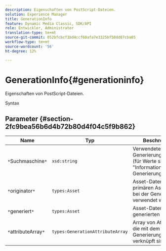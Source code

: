 ```yaml
---
description: Eigenschaften von PostScript-Dateien.
solution: Experience Manager
title: GenerationInfo
feature: Dynamic Media Classic, SDK/API
role: Entwickler, Administrator
translation-type: tm+mt
source-git-commit: 052bfcbcf1bd4ccf60afa7e3325bf58dd07cba85
workflow-type: tm+mt
source-wordcount: '56'
ht-degree: 12%

---
```



# GenerationInfo{#generationinfo}

Eigenschaften von PostScript-Dateien.

Syntax

## Parameter {#section-2fc9bea56b6d4b72b80d4f04c5f9b862}

| Name | Typ | Beschreibung |
|---|---|---|
| `*`Suchmaschine`*` | `xsd:string` | Verwendete Generierungsmaschine (für Werte siehe &quot;Informationen zur Generierung&quot;). |
| `*`originator`*` | `types:Asset` | Asset-Datensatz des primären Assets, das bei der Generierung verwendet wird. |
| `*`generiert`*` | `types:Asset` | Asset-Datensatz des generierten Assets. |
| `*`attributeArray`*` | `types:GenerationAttributeArray` | Array von Attributen, die mit dem Generierungsprozess verknüpft sind. |

